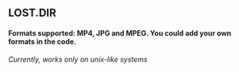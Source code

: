## LOST.DIR
#### Formats supported: MP4, JPG and MPEG. You could add your own formats in the code.
*Currently, works only on unix-like systems*